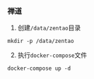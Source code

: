 ### 禅道



1. 创建`/data/zentao`目录

```shell script
mkdir -p /data/zentao
```

2. 执行`docker-compose`文件

```
docker-compose up -d
```